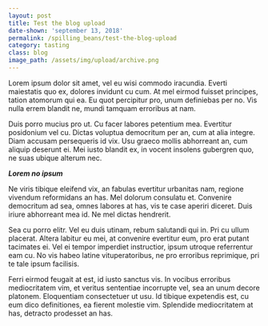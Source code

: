 ```yaml
---
layout: post
title: Test the blog upload
date-shown: 'september 13, 2018'
permalink: /spilling_beans/test-the-blog-upload
category: tasting
class: blog
image_path: /assets/img/upload/archive.png
---
```


Lorem ipsum dolor sit amet, vel eu wisi commodo iracundia. Everti maiestatis quo ex, dolores invidunt cu cum. At mel eirmod fuisset principes, tation atomorum qui ea. Eu quot percipitur pro, unum definiebas per no. Vis nulla errem blandit ne, mundi tamquam erroribus at nam.



Duis porro mucius pro ut. Cu facer labores petentium mea. Evertitur posidonium vel cu. Dictas voluptua democritum per an, cum at alia integre. Diam accusam persequeris id vix. Usu graeco mollis abhorreant an, cum aliquip deserunt ei. Mei iusto blandit ex, in vocent insolens gubergren quo, ne suas ubique alterum nec.

_**Lorem no ipsum**_

Ne viris tibique eleifend vix, an fabulas evertitur urbanitas nam, regione vivendum reformidans an has. Mel dolorum consulatu et. Convenire democritum ad sea, omnes labores at has, vis te case aperiri diceret. Duis iriure abhorreant mea id. Ne mel dictas hendrerit.



Sea cu porro elitr. Vel eu duis utinam, rebum salutandi qui in. Pri cu ullum placerat. Altera labitur eu mei, at convenire evertitur eum, pro erat putant tacimates ei. Vel ei tempor imperdiet instructior, ipsum utroque referrentur eam cu. No vis habeo latine vituperatoribus, ne pro erroribus reprimique, pri te tale ipsum facilisis.



Ferri eirmod feugait at est, id iusto sanctus vis. In vocibus erroribus mediocritatem vim, et veritus sententiae incorrupte vel, sea an unum decore platonem. Eloquentiam consectetuer ut usu. Id tibique expetendis est, cu eum dico definitiones, ea fierent molestie vim. Splendide mediocritatem at has, detracto prodesset an has.
